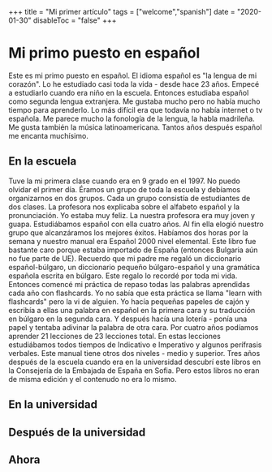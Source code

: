 +++
title = "Mi primer artículo"
tags = ["welcome","spanish"]
date = "2020-01-30"
disableToc = "false"
+++

# Mi primo puesto en español

Este es mi primo puesto en español. El idioma español es "la lengua de mi corazón". Lo he estudiado casi toda la vida - desde hace 23 años. Empecé a estudiarlo cuando era niño en la escuela. Entonces estudiaba español como segunda lengua extranjera. Me gustaba mucho pero no había mucho tiempo para aprenderlo. Lo más difícil era que todavía no había internet o tv española. Me parece mucho la fonología de la lengua, la habla madrileña. Me gusta también la música latinoamericana. Tantos años después español me encanta muchísimo.

## En la escuela

Tuve la mi primera clase cuando era en 9 grado en el 1997. No puedo olvidar el primer día. Éramos un grupo de toda la escuela y debíamos organizarnos en dos grupos. Cada un grupo consistía de estudiantes de dos clases. La profesora nos explicaba sobre el alfabeto español y la pronunciación. Yo estaba muy feliz. La nuestra profesora era muy joven y guapa. Estudiábamos español con ella cuatro años. Al fin ella elogió nuestro grupo que alcanzáramos los mejores éxitos. Habíamos dos horas por la semana y nuestro manual era Español 2000 nivel elemental. Este libro fue bastante caro porque estaba importado de España (entonces Bulgaria aún no fue parte de UE). Recuerdo que mi padre me regaló un diccionario español-búlgaro, un diccionario pequeño búlgaro-español y una gramática española escrita en búlgaro. Este regalo lo recordé por toda mi vida. Entonces comencé mi práctica de repaso todas las palabras aprendidas cada año con flashcards. Yo no sabía que esta práctica se llama "learn with flashcards" pero la vi de alguien. Yo hacía pequeñas papeles de cajón y escribía a ellas una palabra en español en la primera cara y su traducción en búlgaro en la segunda cara. Y después hacía una lotería - ponía una papel y tentaba adivinar la palabra de otra cara. Por cuatro años podíamos aprender 21 lecciones de 23 lecciones total. En estas lecciones estudiábamos todos tiempos de Indicativo e Imperativo y algunos perífrasis verbales. Este manual tiene otros dos niveles - medio y superior. Tres años después de la escuela cuando era en la universidad descubrí este libros en la Consejería de la Embajada de España en Sofia. Pero estos libros no eran de misma edición y el contenudo no era lo mismo.

## En la universidad

## Después de la universidad

## Ahora
